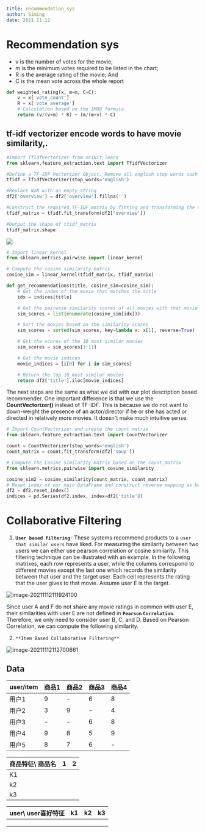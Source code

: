 ```yaml
title: recommendation_sys
author: Siming
date: 2021.11.12

```



# Recommendation sys



- v is the number of votes for the movie; 
- m is the minimum votes required to be listed in the chart;
- R is the average rating of the movie; And
- C is the mean vote across the whole report

```python
def weighted_rating(x, m=m, C=C):
    v = x['vote_count']
    R = x['vote_average']
    # Calculation based on the IMDB formula
    return (v/(v+m) * R) + (m/(m+v) * C)
```



## tf-idf vectorizer encode words to have movie similarity,.

```python
#Import TfIdfVectorizer from scikit-learn
from sklearn.feature_extraction.text import TfidfVectorizer

#Define a TF-IDF Vectorizer Object. Remove all english stop words such as 'the', 'a'
tfidf = TfidfVectorizer(stop_words='english')

#Replace NaN with an empty string
df2['overview'] = df2['overview'].fillna('')

#Construct the required TF-IDF matrix by fitting and transforming the data
tfidf_matrix = tfidf.fit_transform(df2['overview'])

#Output the shape of tfidf_matrix
tfidf_matrix.shape
```



![](C:\Users\dscshap3808\AppData\Roaming\Typora\typora-user-images\image-20211112110331570.png)

```python
# Import linear_kernel
from sklearn.metrics.pairwise import linear_kernel

# Compute the cosine similarity matrix
cosine_sim = linear_kernel(tfidf_matrix, tfidf_matrix)

def get_recommendations(title, cosine_sim=cosine_sim):
    # Get the index of the movie that matches the title
    idx = indices[title]

    # Get the pairwsie similarity scores of all movies with that movie
    sim_scores = list(enumerate(cosine_sim[idx]))

    # Sort the movies based on the similarity scores
    sim_scores = sorted(sim_scores, key=lambda x: x[1], reverse=True)

    # Get the scores of the 10 most similar movies
    sim_scores = sim_scores[1:11]

    # Get the movie indices
    movie_indices = [i[0] for i in sim_scores]

    # Return the top 10 most similar movies
    return df2['title'].iloc[movie_indices]
```

The next steps are the same as what we did with our plot description based recommender. One important difference is that we use the **CountVectorizer()** instead of TF-IDF. This is because we do not want to down-weight the presence of an actor/director if he or she has acted or directed in relatively more movies. It doesn't make much intuitive sense.

```python
# Import CountVectorizer and create the count matrix
from sklearn.feature_extraction.text import CountVectorizer

count = CountVectorizer(stop_words='english')
count_matrix = count.fit_transform(df2['soup'])

# Compute the Cosine Similarity matrix based on the count_matrix
from sklearn.metrics.pairwise import cosine_similarity

cosine_sim2 = cosine_similarity(count_matrix, count_matrix)
# Reset index of our main DataFrame and construct reverse mapping as before
df2 = df2.reset_index()
indices = pd.Series(df2.index, index=df2['title'])
```



# **Collaborative Filtering**



1. **`User based filtering`**- These systems recommend products to a `user that similar users` have liked. For measuring the similarity between two users we can either use pearson correlation or cosine similarity. This filtering technique can be illustrated with an example. In the following matrixes, each row represents a user, while the columns correspond to different movies except the last one which records the similarity between that user and the target user. Each cell represents the rating that the user gives to that movie. Assume user E is the target.

![image-20211112111924100](C:\Users\dscshap3808\AppData\Roaming\Typora\typora-user-images\image-20211112111924100.png)



Since user A and F do not share any movie ratings in common with user E, their similarities with user E are not defined in **`Pearson` `Correlation`**. Therefore, we only need to consider user B, C, and D. Based on Pearson Correlation, we can compute the following similarity.



2. `**Item Based Collaborative Filtering**` 

![image-20211112112700661](C:\Users\dscshap3808\AppData\Roaming\Typora\typora-user-images\image-20211112112700661.png)



## Data

| user/item | 商品1 | 商品2 | 商品3 | 商品4 |
| --------- | ----- | ----- | ----- | ----- |
| 用户1     | 9     | -     | 6     | 8     |
| 用户2     | 3     | 9     | -     | 4     |
| 用户3     | -     | -     | 6     | 8     |
| 用户4     | 9     | 8     | 5     | 9     |
| 用户5     | 8     | 7     | 6     | -     |



| 商品特征\ 商品名 | 1    | 2    |
| ---------------- | ---- | ---- |
| K1               |      |      |
| k2               |      |      |
| k3               |      |      |



| user\ user喜好特征 | k1   | k2   | k3   |
| ------------------ | ---- | ---- | ---- |
|                    |      |      |      |
|                    |      |      |      |
|                    |      |      |      |

